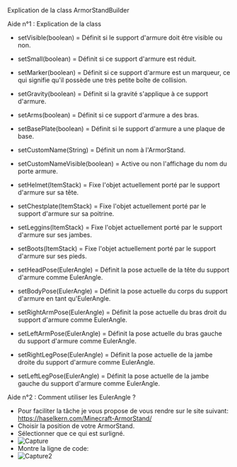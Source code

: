 Explication de la class ArmorStandBuilder

Aide n°1 : Explication de la class
- setVisible(boolean) = Définit si le support d'armure doit être visible ou non.
- setSmall(boolean) = Définit si ce support d'armure est réduit.
- setMarker(boolean) = Définit si ce support d'armure est un marqueur, ce qui signifie qu'il possède une très petite boîte de collision.
- setGravity(boolean) = Définit si la gravité s'applique à ce support d'armure.
- setArms(boolean) = Définit si ce support d'armure a des bras.
- setBasePlate(boolean) = Définit si le support d'armure a une plaque de base.
- setCustomName(String) = Définit un nom à l'ArmorStand.
- setCustomNameVisible(boolean) = Active ou non l'affichage du nom du porte armure.

- setHelmet(ItemStack) = Fixe l'objet actuellement porté par le support d'armure sur sa tête.
- setChestplate(ItemStack) = Fixe l'objet actuellement porté par le support d'armure sur sa poitrine.
- setLeggins(ItemStack) = Fixe l'objet actuellement porté par le support d'armure sur ses jambes.
- setBoots(ItemStack) = Fixe l'objet actuellement porté par le support d'armure sur ses pieds.

- setHeadPose(EulerAngle) = Définit la pose actuelle de la tête du support d'armure comme EulerAngle.
- setBodyPose(EulerAngle) = Définit la pose actuelle du corps du support d'armure en tant qu'EulerAngle.
- setRightArmPose(EulerAngle) = Définit la pose actuelle du bras droit du support d'armure comme EulerAngle.
- setLeftArmPose(EulerAngle) = Définit la pose actuelle du bras gauche du support d'armure comme EulerAngle.
- setRightLegPose(EulerAngle) = Définit la pose actuelle de la jambe droite du support d'armure comme EulerAngle.
- setLeftLegPose(EulerAngle) = Définit la pose actuelle de la jambe gauche du support d'armure comme EulerAngle.


Aide n°2 : Comment utiliser les EulerAngle ?

 - Pour faciliter la tâche je vous propose de vous rendre sur le site suivant: https://haselkern.com/Minecraft-ArmorStand/
 - Choisir la position de votre ArmorStand.
 - Sélectionner que ce qui est surligné.
 - ![Capture](https://github.com/LaidGeau/ArmorStandBuilder-1.8/assets/141764960/4ff0db2b-46a3-4243-81e1-e8398304ed93)
 - Montre la ligne de code:
 - ![Capture2](https://github.com/LaidGeau/ArmorStandBuilder-1.8/assets/141764960/3baff8af-d2be-4097-be9f-f5153fa5433e)
